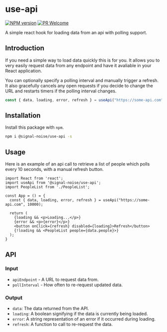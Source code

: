 # use-api

[![NPM version][npm-image]][npm-url]
[![PR Welcome][npm-downloads-image]][npm-downloads-url]

A simple react hook for loading data from an api with polling support.

## Introduction

If you need a simple way to load data quickly this is for you. It allows you to very easily request data from any endpoint and have it avaliable in your React application.

You can optionally specify a polling interval and manually trigger a refresh. It also gracefully cancels any open requests if you decide to change the URL and restarts timers if the polling interval changes.

```javascript
const { data, loading, error, refresh } = useApi("https://some-api.com", 10000);
```

## Installation

Install this package with `npm`.

```bash
npm i @signal-noise/use-api -s
```

## Usage

Here is an example of an api call to retrieve a list of people which polls every 10 seconds, with a manual refresh button.

```JSX
import React from 'react';
import useApi from '@signal-noise/use-api';
import PeopleList from './PeopleList';

const App = () = {
  const { data, loading, error, refresh } = useApi("https://some-api.com", 10000);

  return (
    {loading && <p>Loading...</p>}
    {error && <p>{error}</p>}
    <button onClick={refresh} disabled={loading}>Refresh</button>
    {!loading && <PeopleList people={data.people}>}
  );
}
```

## API

### Input

- `apiEndpoint` - A URL to request data from.
- `pollInterval` - How often to re-request updated data.

### Output

- `data`: The data returned from the API.
- `loading`: A boolean signifying if the data is currently being loaded.
- `error`: A string representation of an error if it occurred during loading.
- `refresh`: A function to call to re-request the data.

[npm-image]: https://img.shields.io/npm/v/@signal-noise/use-api.svg?style=flat-square&logo=react
[npm-url]: https://npmjs.org/package/use-api
[npm-downloads-image]: https://img.shields.io/npm/dm/@signal-noise/use-api.svg
[npm-downloads-url]: https://npmcharts.com/compare/@signal-noise/use-api?minimal=true
